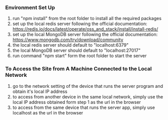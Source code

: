 ### Environment Set Up

1. run "npm install" from the root folder to install all the required packages
2. set up the local redis server following the official documentation: https://redis.io/docs/latest/operate/oss_and_stack/install/install-redis/
3. set up the local MongoDB server following the official documentation: https://www.mongodb.com/try/download/community
4. the local redis server should default to "localhost:6379"
5. the local MongoDB server should default to "localhost:27017"
6. run command "npm start" form the root folder to start the server

### To Access the Site from A Machine Connected to the Local Network

1. go to the network setting of the device that runs the server program and obtain it's local IP address
2. to access from another device in the same local network, simply use the local IP address obtained form step 1 as the url in the browser
3. to access from the same device that runs the server app, simply use localhost as the url in the browser
